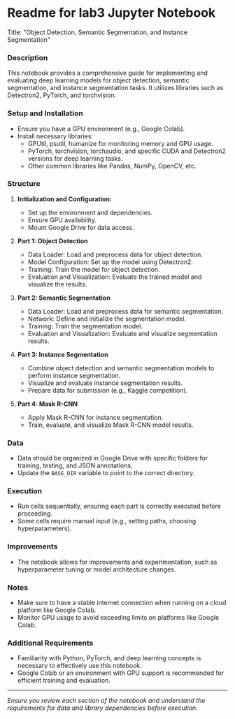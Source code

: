 # Readme for lab3 Jupyter Notebook
Title: "Object Detection, Semantic Segmentation, and Instance Segmentation"

### Description
This notebook provides a comprehensive guide for implementing and evaluating deep learning models for object detection, semantic segmentation, and instance segmentation tasks. It utilizes libraries such as Detectron2, PyTorch, and torchvision.

### Setup and Installation
- Ensure you have a GPU environment (e.g., Google Colab).
- Install necessary libraries:
  - GPUtil, psutil, humanize for monitoring memory and GPU usage.
  - PyTorch, torchvision, torchaudio, and specific CUDA and Detectron2 versions for deep learning tasks.
  - Other common libraries like Pandas, NumPy, OpenCV, etc.

### Structure
1. **Initialization and Configuration:**
   - Set up the environment and dependencies.
   - Ensure GPU availability.
   - Mount Google Drive for data access.

2. **Part 1: Object Detection**
   - Data Loader: Load and preprocess data for object detection.
   - Model Configuration: Set up the model using Detectron2.
   - Training: Train the model for object detection.
   - Evaluation and Visualization: Evaluate the trained model and visualize the results.

3. **Part 2: Semantic Segmentation**
   - Data Loader: Load and preprocess data for semantic segmentation.
   - Network: Define and initialize the segmentation model.
   - Training: Train the segmentation model.
   - Evaluation and Visualization: Evaluate and visualize segmentation results.

4. **Part 3: Instance Segmentation**
   - Combine object detection and semantic segmentation models to perform instance segmentation.
   - Visualize and evaluate instance segmentation results.
   - Prepare data for submission (e.g., Kaggle competition).

5. **Part 4: Mask R-CNN**
   - Apply Mask R-CNN for instance segmentation.
   - Train, evaluate, and visualize Mask R-CNN model results.

### Data
- Data should be organized in Google Drive with specific folders for training, testing, and JSON annotations.
- Update the `BASE_DIR` variable to point to the correct directory.

### Execution
- Run cells sequentially, ensuring each part is correctly executed before proceeding.
- Some cells require manual input (e.g., setting paths, choosing hyperparameters).

### Improvements
- The notebook allows for improvements and experimentation, such as hyperparameter tuning or model architecture changes.

### Notes
- Make sure to have a stable internet connection when running on a cloud platform like Google Colab.
- Monitor GPU usage to avoid exceeding limits on platforms like Google Colab.

### Additional Requirements
- Familiarity with Python, PyTorch, and deep learning concepts is necessary to effectively use this notebook.
- Google Colab or an environment with GPU support is recommended for efficient training and evaluation.

---

*Ensure you review each section of the notebook and understand the requirements for data and library dependencies before execution.*
